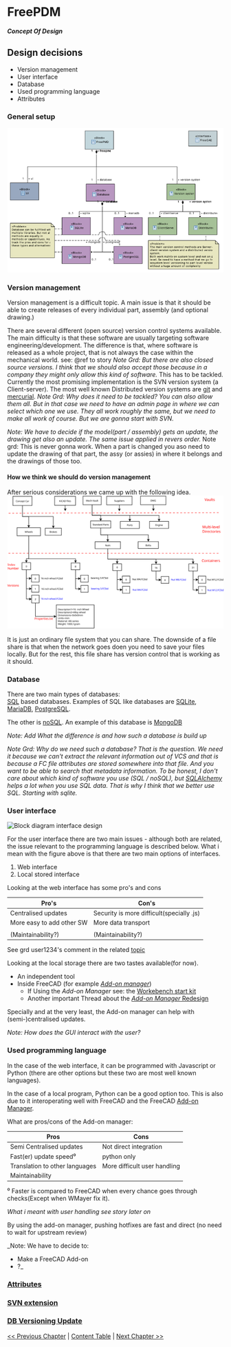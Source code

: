 # FreePDM
***Concept Of Design***

## Design decisions

- Version management
- User interface
- Database
- Used programming language
- Attributes

### General setup
![Block diagram FreePDM general](../FreePDM_CoD-Figures/BDD_FreePMD-design.png)

### Version management

Version management is a difficult topic. A main issue is that it should be able to create releases of every individual part, assembly (and optional drawing.)

There are several different (open source) version control systems available.
The main difficulty is that these software are usually targeting software engineering/development.
The difference is that, where software is released as a whole project, that is not always the case within the mechanical world. see: @ref to story 
_Note Grd: But there are also closed source versions. I think that we should also accept those because in a company they might only allow this kind of software._
This has to be tackled. 
Currently the most promising implementation is the SVN version system (a Client-server). 
The most well known Distributed version systems are [git](https://git-scm.com/) and [mercurial](https://www.mercurial-scm.org/).
_Note Grd: Why does it need to be tackled? You can also allow them all. But in that case we need to have an admin page in where we can select which one we use. They all work roughly the same, but we need to make all work of course. But we are gonna start with SVN._

_Note: We have to decide if the model(part / assembly) gets an update, the drawing get also an update. The same issue applied in revers order._
Note grd: This is never gonna work. When a part is changed you aso need to update the drawing of that part, the assy (or assies) in where it belongs and the drawings of those too.

#### How we think we should do version management
After serious considerations we came up with the following idea.
![The Vault](../FreePDM_CoD-Figures/FreePDM_Vault.svg)

It is just an ordinary file system that you can share. The downside of a file share is that when the network goes doen you need to save your files locally. But for the rest, this file share has version control that is working as it should.

### Database

There are two main types of databases:  
[SQL](https://en.wikipedia.org/wiki/SQL) based databases. Examples of SQL like databases are [SQLite](https://sqlite.org/index.html), [MariaDB](https://mariadb.org/), [PostgreSQL](https://www.postgresql.org/). 
<!--On https://sqlite.org/fileformat2.html is written:-->
<!--The main database file consists of one or more pages. The size of a page is a power of two between 512 and 65536 inclusive. All pages within the same database are the same size. The page size for a database file is determined by the 2-byte integer located at an offset of 16 bytes from the beginning of the database file.--> 
<!--Does this mean that it basically a big spreadsheet?-->

The other is [noSQL](https://en.wikipedia.org/wiki/NoSQL). An example of this database is [MongoDB](https://www.mongodb.com/)

_Note: Add What the difference is and how such a database is build up_

_Note Grd: Why do we need such a database? That is the question. We need it because we can't extract the relevant information out of VCS and that is because a FC file attributes are stored somewhere into that file. And you want to be able to search that metadata information. To be honest, I don't care about which kind of software you use (SQL / noSQL), but [SQLAlchemy](https://en.wikipedia.org/wiki/SQLAlchemy) helps a lot when you use SQL data. That is why I think that we better use SQL. Starting with sqlite._



### User interface
![Block diagram interface design](FreePDM_CoD-Figures/BDD_UI-design.png)

For the user interface there are two main issues - although both are related, the issue relevant to the programming language is described below.
What i mean with the figure<!--(report me(==Jee-Bee) when i'm wrong also explain why)--> above is that there are two main options of interfaces.

1. Web interface
2. Local stored interface

Looking at the web interface has some pro's and cons

Pro's                      | Con's
-------------------------- | --------------------------
Centralised updates        | Security is more difficult(specially .js)
More easy to add other SW  | More data transport
                           | 
(Maintainability?)         | (Maintainability?)

See grd user1234's comment in the related [topic](https://forum.freecad.org/viewtopic.php?f=8&t=68350&p=594331#p594252)

Looking at the local storage there are two tastes available(for now).

- An independent tool
- Inside FreeCAD (for example [_Add-on manager_](https://wiki.freecad.org/Std_AddonMgr))
  - If Using the _Add-on Manager_ see: the [Workebench start kit](https://github.com/FreeCAD/freecad.workbench_starterkit)
  - Another important Thread about the [_Add-on Manager_ Redesign](https://forum.freecad.org/viewtopic.php?f=9&t=64628)

Specially and at the very least, the Add-on manager can help with (semi-)centralised updates. 

_Note: How does the GUI interact with the user?_

### Used programming language

In the case of the web interface, it can be programmed with Javascript or Python (there are other options but these two are most well known languages).

In the case of a local program, Python can be a good option too.
This is also due to it interoperating well with FreeCAD and the FreeCAD [Add-on Manager](https://wiki.freecad.org/Std_AddonMgr). 

What are pros/cons of the Add-on manager: 

Pros                           | Cons
-------------------------------| --------------------------
Semi Centralised updates       | Not direct integration
Fast(er) update speed⁰         | python only
Translation to other languages | More difficult user handling
Maintainability                | 

⁰ Faster is compared to FreeCAD when every chance goes through checks(Except when WMayer fix it). <!-- unicode superscript see: https://stackoverflow.com/questions/15155778/superscript-in-markdown-github-flavored -->
 
_What i meant with user handling see story later on_

By using the add-on manager, pushing hotfixes are fast and direct (no need to wait for upstream review) 

_Note: We have to decide to:
- Make a FreeCAD Add-on
- ?_


### [Attributes](FreePDM_03-1-Attributes.md)

### [SVN extension](FreePDM_03-2-SVNProjectStructure.md)

### [DB Versioning Update](FreePDM_03-3-DBVersioningUpd.md)

[<< Previous Chapter](FreePDM_02-Workflows.md) | [Content Table](README.md) | [Next Chapter >>](FreePDM_03-1-Attributes.md)
